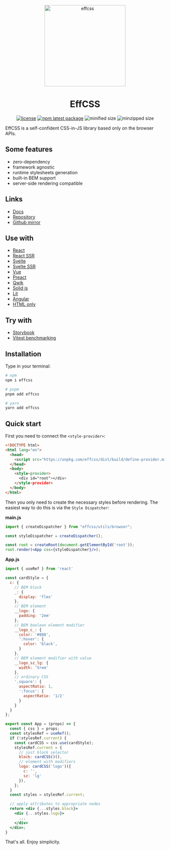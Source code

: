 <p align="center">
  <a href="https://effcss.surge.sh">
    <img alt="effcss" src="https://effcss.surge.sh/logo.svg" height="256px" />
  </a>
</p>

<h1 align="center">EffCSS</h1>

<div align="center">

[![license](https://badgen.net/static/license/Apache%202.0/blue)](https://gitverse.ru/msabitov/effcss/content/master/LICENSE)
[![npm latest package](https://badgen.net/npm/v/effcss)](https://www.npmjs.com/package/effcss)
![minified size](https://flat-badgen.vercel.app/bundlephobia/min/effcss)
![minzipped size](https://flat-badgen.vercel.app/bundlephobia/minzip/effcss)

</div>

EffCSS is a self-confident CSS-in-JS library based only on the browser APIs.

## Some features

- zero-dependency
- framework agnostic
- runtime stylesheets generation
- built-in BEM support
- server-side rendering compatible

## Links

- [Docs](https://effcss.surge.sh)
- [Repository](https://gitverse.ru/msabitov/effcss)
- [Github mirror](https://github.com/msabitov/effcss)

## Use with

- [React](https://stackblitz.com/edit/vitejs-react-effcss?file=index.html)
- [React SSR](https://stackblitz.com/edit/vitejs-react-ssr-effcss?file=index.html)
- [Svelte](https://stackblitz.com/edit/vitejs-svelte-effcss?file=index.html)
- [Svelte SSR](https://stackblitz.com/edit/vitejs-svelte-ssr-effcss?file=index.html)
- [Vue](https://stackblitz.com/edit/vitejs-vue-effcss?file=index.html)
- [Preact](https://stackblitz.com/edit/vitejs-preact-effcss?file=index.html)
- [Qwik](https://stackblitz.com/edit/vitejs-qwik-effcss?file=index.html)
- [Solid js](https://stackblitz.com/edit/vitejs-solid-effcss?file=index.html)
- [Lit](https://stackblitz.com/edit/vitejs-lit-effcss?file=index.html)
- [Angular](https://stackblitz.com/edit/angular-effcss?file=src%2Findex.html)
- [HTML only](https://stackblitz.com/edit/static-effcss?file=index.html)

## Try with

- [Storybook](https://stackblitz.com/edit/storybook-react-effcss?file=src%2Findex.ts)
- [Vitest benchmarking](https://stackblitz.com/edit/vitest-bench-effcss?file=tests%2FPublic.bench.ts)

## Installation

Type in your terminal:

```sh
# npm
npm i effcss

# pnpm
pnpm add effcss

# yarn
yarn add effcss
```

## Quick start

First you need to connect the `<style-provider>`:

```html
<!DOCTYPE html>
<html lang="en">
  <head>
    <script src="https://unpkg.com/effcss/dist/build/define-provider.min.js" crossorigin="anonymous"></script>
  </head>
  <body>
    <style-provider>
      <div id="root"></div>
    </style-provider>
  </body>
</html>
```

Then you only need to create the necessary styles before rendering. The easiest way to do this is via the `Style Dispatcher`:

**main.js**

```jsx
import { createDispatcher } from "effcss/utils/browser";

const styleDispatcher = createDispatcher();

const root = createRoot(document.getElementById('root'));
root.render(<App css={styleDispatcher}/>);
```

**App.js**

```jsx
import { useRef } from 'react'

const cardStyle = {
  c: {
    // BEM block
    _: {
      display: 'flex'
    },
    // BEM element
    __logo: {
      padding: '2em'
    },
    // BEM boolean element modifier
    __logo_c_: {
      color: '#888',
      ':hover': {
        color: 'black',
      }
    },
    // BEM element modifier with value
    __logo_sz_lg: {
      width: '5rem'
    },
    // ordinary CSS
    '.square': {
      aspectRatio: 1,
      ':focus': {
        aspectRatio: '1/2'
      }
    }
  }
};

export const App = (props) => {
  const { css } = props;
  const stylesRef = useRef();
  if (!stylesRef.current) {
    const cardCSS = css.use(cardStyle);
    stylesRef.current = {
      // just block selector
      block: cardCSS()(),
      // element with modifiers
      logo: cardCSS('logo')({
        c: '',
        sz: 'lg'
      }),
    };
  }
  const styles = stylesRef.current;

  // apply attributes to appropriate nodes
  return <div {...styles.block}>
    <div {...styles.logo}>
      ...
    </div>
  </div>;
}
```

That's all. Enjoy simplicity.
